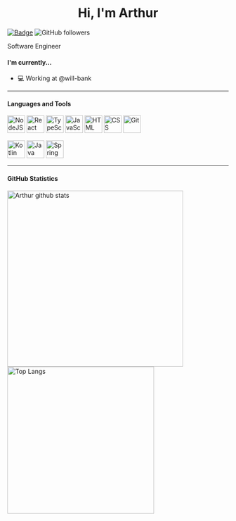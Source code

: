 <h1 align="center">Hi, I'm Arthur</h1>

[![Badge](https://img.shields.io/static/v1?label=&message=Arthur&color=blue&style=flat-square&logo=Linkedin&logoColor=white&link=https://www.linkedin.com/in/arthurgmachado/)](https://www.linkedin.com/in/arthurgmachado/)
![GitHub followers](https://img.shields.io/github/followers/arthurgmr?label=Follow&style=social)

Software Engineer

#### I'm currently...

- 💻 Working at @will-bank

---

#### Languages and Tools

<p align="left"> 
<img src="https://www.vectorlogo.zone/logos/nodejs/nodejs-icon.svg" alt="NodeJS" title="NodeJS" width="40" height="40"/>
<img src="https://www.vectorlogo.zone/logos/reactjs/reactjs-icon.svg" alt="React" title="React" width="40" height="40"/>
<img src="https://www.vectorlogo.zone/logos/typescriptlang/typescriptlang-icon.svg" alt="TypeScript" title="TypeScript" width="40" height="40"/>
<img src="https://upload.vectorlogo.zone/logos/javascript/images/239ec8a4-163e-4792-83b6-3f6d96911757.svg" alt="JavaScript" title="JavaScript" width="40" height="40"/>
<img src="https://www.vectorlogo.zone/logos/w3_html5/w3_html5-icon.svg" alt="HTML" title="HTML" width="40" height="40"/> 
<img src="https://www.vectorlogo.zone/logos/w3_css/w3_css-icon.svg" alt="CSS" title="CSS" width="40" height="40"/> 
<img src="https://www.vectorlogo.zone/logos/git-scm/git-scm-icon.svg" alt="Git" title="Git" width="40" height="40"/> 
<p align="left"> 
 <img src="https://www.vectorlogo.zone/logos/kotlinlang/kotlinlang-icon.svg" alt="Kotlin" title="Java" width="40" height="40"/>
 <img src="https://www.vectorlogo.zone/logos/java/java-icon.svg" alt="Java" title="Java" width="40" height="40"/>
 <img src="https://www.vectorlogo.zone/logos/springio/springio-icon.svg" alt="Spring" title="Spring" width="40" height="40"/>


---

#### GitHub Statistics

<p align="left">
  <img src="https://github-readme-stats.vercel.app/api?username=arthurgmr&count_private=true&show_icons=true&theme=radical" alt="Arthur github stats" width="400"/>
  <img src="https://github-readme-stats.vercel.app/api/top-langs/?username=arthurgmr&layout=compact&exclude_repo=exposure-fusion&theme=radical" alt="Top Langs" width="334"/>
</p>
